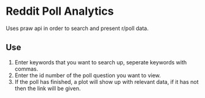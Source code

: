 # Reddit Poll Analytics

Uses praw api in order to search and present r/poll data.

## Use

1. Enter keywords that you want to search up, seperate keywords with commas.
2. Enter the id number of the poll question you want to view.
3. If the poll has finished, a plot will show up with relevant data, if it has not then the link will be given.